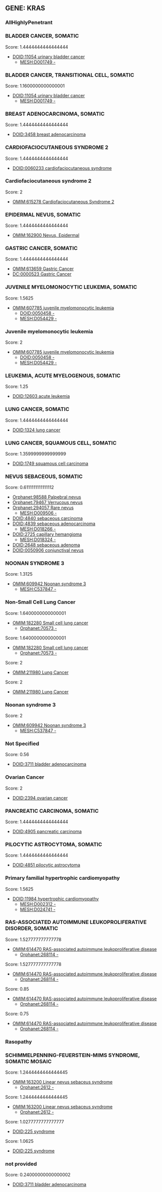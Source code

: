 
## GENE: KRAS

### AllHighlyPenetrant

### BLADDER CANCER, SOMATIC

Score: 1.4444444444444444

 * [DOID:11054 urinary bladder cancer](http://beta.monarchinitiative.org/disease/DOID:11054)
    * [MESH:D001749 -](http://beta.monarchinitiative.org/disease/MESH:D001749)

### BLADDER CANCER, TRANSITIONAL CELL, SOMATIC

Score: 1.1600000000000001

 * [DOID:11054 urinary bladder cancer](http://beta.monarchinitiative.org/disease/DOID:11054)
    * [MESH:D001749 -](http://beta.monarchinitiative.org/disease/MESH:D001749)

### BREAST ADENOCARCINOMA, SOMATIC

Score: 1.4444444444444444

 * [DOID:3458 breast adenocarcinoma](http://beta.monarchinitiative.org/disease/DOID:3458)

### CARDIOFACIOCUTANEOUS SYNDROME 2

Score: 1.4444444444444444

 * [DOID:0060233 cardiofaciocutaneous syndrome](http://beta.monarchinitiative.org/disease/DOID:0060233)

### Cardiofaciocutaneous syndrome 2

Score: 2

 * [OMIM:615278 Cardiofaciocutaneous Syndrome 2](http://beta.monarchinitiative.org/disease/OMIM:615278)

### EPIDERMAL NEVUS, SOMATIC

Score: 1.4444444444444444

 * [OMIM:162900 Nevus, Epidermal](http://beta.monarchinitiative.org/disease/OMIM:162900)

### GASTRIC CANCER, SOMATIC

Score: 1.4444444444444444

 * [OMIM:613659 Gastric Cancer](http://beta.monarchinitiative.org/disease/OMIM:613659)
 * [DC:0000523 Gastric Cancer](http://beta.monarchinitiative.org/disease/DC:0000523)

### JUVENILE MYELOMONOCYTIC LEUKEMIA, SOMATIC

Score: 1.5625

 * [OMIM:607785 juvenile myelomonocytic leukemia](http://beta.monarchinitiative.org/disease/OMIM:607785)
    * [DOID:0050458 -](http://beta.monarchinitiative.org/disease/DOID:0050458)
    * [MESH:D054429 -](http://beta.monarchinitiative.org/disease/MESH:D054429)

### Juvenile myelomonocytic leukemia

Score: 2

 * [OMIM:607785 juvenile myelomonocytic leukemia](http://beta.monarchinitiative.org/disease/OMIM:607785)
    * [DOID:0050458 -](http://beta.monarchinitiative.org/disease/DOID:0050458)
    * [MESH:D054429 -](http://beta.monarchinitiative.org/disease/MESH:D054429)

### LEUKEMIA, ACUTE MYELOGENOUS, SOMATIC

Score: 1.25

 * [DOID:12603 acute leukemia](http://beta.monarchinitiative.org/disease/DOID:12603)

### LUNG CANCER, SOMATIC

Score: 1.4444444444444444

 * [DOID:1324 lung cancer](http://beta.monarchinitiative.org/disease/DOID:1324)

### LUNG CANCER, SQUAMOUS CELL, SOMATIC

Score: 1.3599999999999999

 * [DOID:1749 squamous cell carcinoma](http://beta.monarchinitiative.org/disease/DOID:1749)

### NEVUS SEBACEOUS, SOMATIC

Score: 0.6111111111111112

 * [Orphanet:98588 Palpebral nevus](http://beta.monarchinitiative.org/disease/Orphanet:98588)
 * [Orphanet:79467 Verrucous nevus](http://beta.monarchinitiative.org/disease/Orphanet:79467)
 * [Orphanet:294057 Rare nevus](http://beta.monarchinitiative.org/disease/Orphanet:294057)
    * [MESH:D009506 -](http://beta.monarchinitiative.org/disease/MESH:D009506)
 * [DOID:4840 sebaceous carcinoma](http://beta.monarchinitiative.org/disease/DOID:4840)
 * [DOID:4839 sebaceous adenocarcinoma](http://beta.monarchinitiative.org/disease/DOID:4839)
    * [MESH:D018266 -](http://beta.monarchinitiative.org/disease/MESH:D018266)
 * [DOID:2725 capillary hemangioma](http://beta.monarchinitiative.org/disease/DOID:2725)
    * [MESH:D018324 -](http://beta.monarchinitiative.org/disease/MESH:D018324)
 * [DOID:2648 sebaceous adenoma](http://beta.monarchinitiative.org/disease/DOID:2648)
 * [DOID:0050906 conjunctival nevus](http://beta.monarchinitiative.org/disease/DOID:0050906)

### NOONAN SYNDROME 3

Score: 1.3125

 * [OMIM:609942 Noonan syndrome 3](http://beta.monarchinitiative.org/disease/OMIM:609942)
    * [MESH:C537847 -](http://beta.monarchinitiative.org/disease/MESH:C537847)

### Non-Small Cell Lung Cancer

Score: 1.6400000000000001

 * [OMIM:182280 Small cell lung cancer](http://beta.monarchinitiative.org/disease/OMIM:182280)
    * [Orphanet:70573 -](http://beta.monarchinitiative.org/disease/Orphanet:70573)

Score: 1.6400000000000001

 * [OMIM:182280 Small cell lung cancer](http://beta.monarchinitiative.org/disease/OMIM:182280)
    * [Orphanet:70573 -](http://beta.monarchinitiative.org/disease/Orphanet:70573)

Score: 2

 * [OMIM:211980 Lung Cancer](http://beta.monarchinitiative.org/disease/OMIM:211980)

Score: 2

 * [OMIM:211980 Lung Cancer](http://beta.monarchinitiative.org/disease/OMIM:211980)

### Noonan syndrome 3

Score: 2

 * [OMIM:609942 Noonan syndrome 3](http://beta.monarchinitiative.org/disease/OMIM:609942)
    * [MESH:C537847 -](http://beta.monarchinitiative.org/disease/MESH:C537847)

### Not Specified

Score: 0.56

 * [DOID:3711 bladder adenocarcinoma](http://beta.monarchinitiative.org/disease/DOID:3711)

### Ovarian Cancer

Score: 2

 * [DOID:2394 ovarian cancer](http://beta.monarchinitiative.org/disease/DOID:2394)

### PANCREATIC CARCINOMA, SOMATIC

Score: 1.4444444444444444

 * [DOID:4905 pancreatic carcinoma](http://beta.monarchinitiative.org/disease/DOID:4905)

### PILOCYTIC ASTROCYTOMA, SOMATIC

Score: 1.4444444444444444

 * [DOID:4851 pilocytic astrocytoma](http://beta.monarchinitiative.org/disease/DOID:4851)

### Primary familial hypertrophic cardiomyopathy

Score: 1.5625

 * [DOID:11984 hypertrophic cardiomyopathy](http://beta.monarchinitiative.org/disease/DOID:11984)
    * [MESH:D002312 -](http://beta.monarchinitiative.org/disease/MESH:D002312)
    * [MESH:D024741 -](http://beta.monarchinitiative.org/disease/MESH:D024741)

### RAS-ASSOCIATED AUTOIMMUNE LEUKOPROLIFERATIVE DISORDER, SOMATIC

Score: 1.527777777777778

 * [OMIM:614470 RAS-associated autoimmune leukoproliferative disease](http://beta.monarchinitiative.org/disease/OMIM:614470)
    * [Orphanet:268114 -](http://beta.monarchinitiative.org/disease/Orphanet:268114)

Score: 1.527777777777778

 * [OMIM:614470 RAS-associated autoimmune leukoproliferative disease](http://beta.monarchinitiative.org/disease/OMIM:614470)
    * [Orphanet:268114 -](http://beta.monarchinitiative.org/disease/Orphanet:268114)

Score: 0.85

 * [OMIM:614470 RAS-associated autoimmune leukoproliferative disease](http://beta.monarchinitiative.org/disease/OMIM:614470)
    * [Orphanet:268114 -](http://beta.monarchinitiative.org/disease/Orphanet:268114)

Score: 0.75

 * [OMIM:614470 RAS-associated autoimmune leukoproliferative disease](http://beta.monarchinitiative.org/disease/OMIM:614470)
    * [Orphanet:268114 -](http://beta.monarchinitiative.org/disease/Orphanet:268114)

### Rasopathy

### SCHIMMELPENNING-FEUERSTEIN-MIMS SYNDROME, SOMATIC MOSAIC

Score: 1.2444444444444445

 * [OMIM:163200 Linear nevus sebaceus syndrome](http://beta.monarchinitiative.org/disease/OMIM:163200)
    * [Orphanet:2612 -](http://beta.monarchinitiative.org/disease/Orphanet:2612)

Score: 1.2444444444444445

 * [OMIM:163200 Linear nevus sebaceus syndrome](http://beta.monarchinitiative.org/disease/OMIM:163200)
    * [Orphanet:2612 -](http://beta.monarchinitiative.org/disease/Orphanet:2612)

Score: 1.0277777777777777

 * [DOID:225 syndrome](http://beta.monarchinitiative.org/disease/DOID:225)

Score: 1.0625

 * [DOID:225 syndrome](http://beta.monarchinitiative.org/disease/DOID:225)

### not provided

Score: 0.24000000000000002

 * [DOID:3711 bladder adenocarcinoma](http://beta.monarchinitiative.org/disease/DOID:3711)
